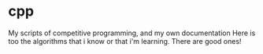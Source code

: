 # cpp
My scripts of competitive programming, and my own documentation
Here is too the algorithms that i know or that i'm learning. There are good ones!
